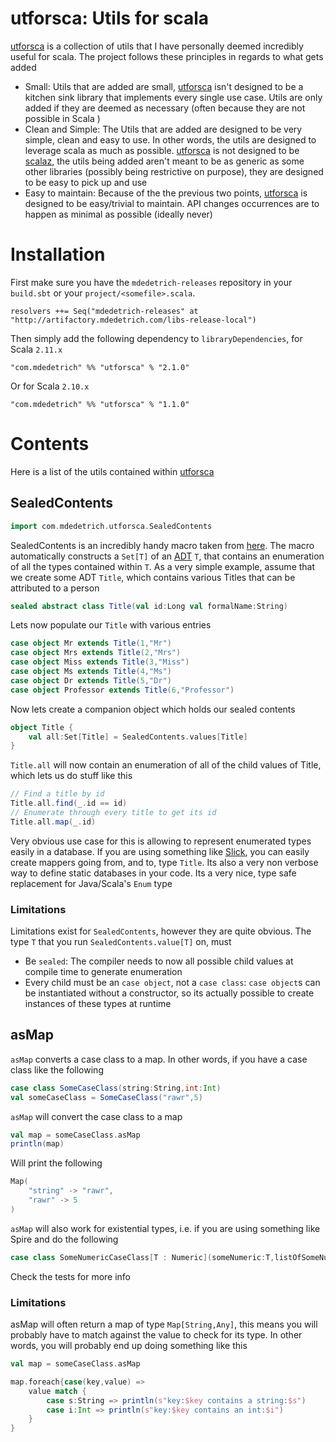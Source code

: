 # utforsca: Utils for scala

[utforsca][1] is a collection of utils that I have personally deemed incredibly useful for scala. The project follows these principles
in regards to what gets added

* Small: Utils that are added are small, [utforsca][1] isn't designed to be a kitchen sink library that implements every single use case. Utils
    are only added if they are deemed as necessary (often because they are not possible in Scala )
* Clean and Simple: The Utils that are added are designed to be very simple, clean and easy to use. In other words, the utils are designed to leverage
    scala as much as possible. [utforsca][1] is not designed to be [scalaz][2], the utils being added aren't meant to be as generic as some other
    libraries (possibly being restrictive on purpose), they are designed to be easy to pick up and use
* Easy to maintain: Because of the the previous two points, [utforsca][1] is designed to be easy/trivial to maintain. API changes occurrences
    are to happen as minimal as possible (ideally never)

# Installation

First make sure you have the `mdedetrich-releases` repository in your `build.sbt` or your `project/<somefile>.scala`.

    resolvers ++= Seq("mdedetrich-releases" at "http://artifactory.mdedetrich.com/libs-release-local")

Then simply add the following dependency to `libraryDependencies`, for Scala `2.11.x`

    "com.mdedetrich" %% "utforsca" % "2.1.0"

Or for Scala `2.10.x`

    "com.mdedetrich" %% "utforsca" % "1.1.0"
        
# Contents

Here is a list of the utils contained within [utforsca][1]

## SealedContents

```scala
import com.mdedetrich.utforsca.SealedContents
```

SealedContents is an incredibly handy macro taken from [here](http://stackoverflow.com/questions/13671734/iteration-over-a-sealed-trait-in-scala).
The macro automatically constructs a `Set[T]` of an [ADT](http://en.wikipedia.org/wiki/Abstract_data_type) `T`, that contains an enumeration of all the types
contained within `T`. As a very simple example, assume that we create some ADT `Title`, which contains various Titles that can be attributed to a person

```scala
sealed abstract class Title(val id:Long val formalName:String)
```

Lets now populate our `Title` with various entries

```scala
case object Mr extends Title(1,"Mr")
case object Mrs extends Title(2,"Mrs")
case object Miss extends Title(3,"Miss")
case object Ms extends Title(4,"Ms")
case object Dr extends Title(5,"Dr")
case object Professor extends Title(6,"Professor")
```

Now lets create a companion object which holds our sealed contents

```scala
object Title {
    val all:Set[Title] = SealedContents.values[Title]
}
```

`Title.all` will now contain an enumeration of all of the child values of Title, which lets us do stuff like this

```scala
// Find a title by id
Title.all.find(_.id == id)
// Enumerate through every title to get its id
Title.all.map(_.id)
```

Very obvious use case for this is allowing to represent enumerated types easily in a database. If you are using something
like [Slick][3], you can easily create mappers going from, and to, type `Title`. Its also a very non verbose way to define static
databases in your code. Its a very nice, type safe replacement for Java/Scala's `Enum` type

### Limitations

Limitations exist for `SealedContents`, however they are quite obvious. The type `T` that you run `SealedContents.value[T]` on, must

* Be `sealed`: The compiler needs to now all possible child values at compile time to generate enumeration
* Every child must be an `case object`, not a `case class`: `case object`s can be instantiated without a constructor, so its actually
possible to create instances of these types at runtime

## asMap

`asMap` converts a case class to a map. In other words, if you have a case class like the following

```scala
case class SomeCaseClass(string:String,int:Int)
val someCaseClass = SomeCaseClass("rawr",5)
```

`asMap` will convert the case class to a map

```scala
val map = someCaseClass.asMap
println(map)
```

Will print the following

```scala
Map(
    "string" -> "rawr",
    "rawr" -> 5
)
```

`asMap` will also work for existential types, i.e. if you are using something like Spire and do the following

```scala
case class SomeNumericCaseClass[T : Numeric](someNumeric:T,listOfSomeNumeric:List[T])
```

Check the tests for more info

### Limitations

asMap will often return a map of type `Map[String,Any]`, this means you will probably have to match against the value to check for its type.
In other words, you will probably end up doing something like this

```scala
val map = someCaseClass.asMap

map.foreach{case(key,value) =>
    value match {
        case s:String => println(s"key:$key contains a string:$s")
        case i:Int => println(s"key:$key contains an int:$i")
    }
}
```

[1]:https://github.com/mdedetrich/utforsca
[2]:https://github.com/scalaz/scalaz
[3]:http://slick.typesafe.com/